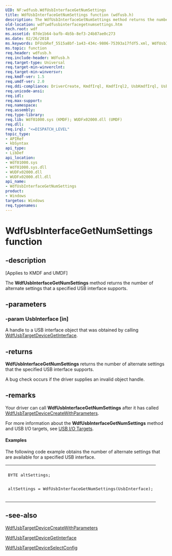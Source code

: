 ```yaml
---
UID: NF:wdfusb.WdfUsbInterfaceGetNumSettings
title: WdfUsbInterfaceGetNumSettings function (wdfusb.h)
description: The WdfUsbInterfaceGetNumSettings method returns the number of alternate settings that a specified USB interface supports.
old-location: wdf\wdfusbinterfacegetnumsettings.htm
tech.root: wdf
ms.assetid: 07de1b64-bafb-4b5b-8ef3-24b87ae0c273
ms.date: 02/26/2018
ms.keywords: DFUsbRef_5515a8bf-1a43-434c-9806-75393a17fdf5.xml, WdfUsbInterfaceGetNumSettings, WdfUsbInterfaceGetNumSettings method, kmdf.wdfusbinterfacegetnumsettings, wdf.wdfusbinterfacegetnumsettings, wdfusb/WdfUsbInterfaceGetNumSettings
ms.topic: function
req.header: wdfusb.h
req.include-header: Wdfusb.h
req.target-type: Universal
req.target-min-winverclnt: 
req.target-min-winversvr: 
req.kmdf-ver: 1.5
req.umdf-ver: 2.0
req.ddi-compliance: DriverCreate, KmdfIrql, KmdfIrql2, UsbKmdfIrql, UsbKmdfIrql2
req.unicode-ansi: 
req.idl: 
req.max-support: 
req.namespace: 
req.assembly: 
req.type-library: 
req.lib: Wdf01000.sys (KMDF); WUDFx02000.dll (UMDF)
req.dll: 
req.irql: "<=DISPATCH_LEVEL"
topic_type:
- APIRef
- kbSyntax
api_type:
- LibDef
api_location:
- Wdf01000.sys
- Wdf01000.sys.dll
- WUDFx02000.dll
- WUDFx02000.dll.dll
api_name:
- WdfUsbInterfaceGetNumSettings
product:
- Windows
targetos: Windows
req.typenames: 
---
```


# WdfUsbInterfaceGetNumSettings function


## -description


<p class="CCE_Message">[Applies to KMDF and UMDF]</p>

The <b>WdfUsbInterfaceGetNumSettings</b> method returns the number of alternate settings that a specified USB interface supports.


## -parameters




### -param UsbInterface [in]

A handle to a USB interface object that was obtained by calling <a href="https://msdn.microsoft.com/library/windows/hardware/ff550092">WdfUsbTargetDeviceGetInterface</a>. 


## -returns



<b>WdfUsbInterfaceGetNumSettings</b> returns the number of alternate settings that the specified USB interface supports.

A bug check occurs if the driver supplies an invalid object handle.






## -remarks



Your driver can call <b>WdfUsbInterfaceGetNumSettings</b> after it has called <a href="https://msdn.microsoft.com/library/windows/hardware/hh439428">WdfUsbTargetDeviceCreateWithParameters</a>.

For more information about the <b>WdfUsbInterfaceGetNumSettings</b> method and USB I/O targets, see <a href="https://msdn.microsoft.com/195c0f4b-7f33-428a-8de7-32643ad854c6">USB I/O Targets</a>.


#### Examples

The following code example obtains the number of alternate settings that are available for a specified USB interface.

<div class="code"><span codelanguage=""><table>
<tr>
<th></th>
</tr>
<tr>
<td>
<pre>BYTE altSettings;

altSettings = WdfUsbInterfaceGetNumSettings(UsbInterface);</pre>
</td>
</tr>
</table></span></div>



## -see-also




<a href="https://msdn.microsoft.com/library/windows/hardware/hh439428">WdfUsbTargetDeviceCreateWithParameters</a>



<a href="https://msdn.microsoft.com/library/windows/hardware/ff550092">WdfUsbTargetDeviceGetInterface</a>



<a href="https://msdn.microsoft.com/library/windows/hardware/ff550101">WdfUsbTargetDeviceSelectConfig</a>
 

 

